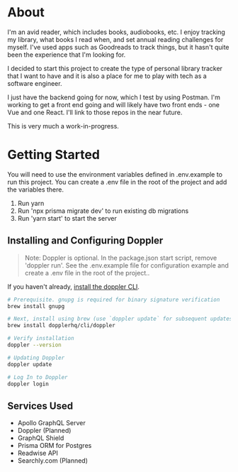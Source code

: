 # About

I'm an avid reader, which includes books, audiobooks, etc. I enjoy tracking my library, what books I read when, and set annual reading challenges for myself. I've used apps such as Goodreads to track things, but it hasn't quite been the experience that I'm looking for.

I decided to start this project to create the type of personal library tracker that I want to have and it is also a place for me to play with tech as a software engineer.

I just have the backend going for now, which I test by using Postman. I'm working to get a front end going and will likely have two front ends - one Vue and one React. I'll link to those repos in the near future.

This is very much a work-in-progress.

# Getting Started

You will need to use the environment variables defined in .env.example to run this project. You can create a .env file in the root of the project and add the variables there.

1. Run yarn
2. Run 'npx prisma migrate dev' to run existing db migrations
3. Run 'yarn start' to start the server

## Installing and Configuring Doppler

> Note: Doppler is optional. In the package.json start script, remove 'doppler run'. See the .env.example file for configuration example and create a .env file in the root of the project..

If you haven't already, [install the doppler CLI](https://docs.doppler.com/docs/install-cli).

```bash
# Prerequisite. gnupg is required for binary signature verification
brew install gnupg

# Next, install using brew (use `doppler update` for subsequent updates)
brew install dopplerhq/cli/doppler

# Verify installation
doppler --version

# Updating Doppler
doppler update

# Log In to Doppler
doppler login
```

## Services Used

- Apollo GraphQL Server
- Doppler (Planned)
- GraphQL Shield
- Prisma ORM for Postgres
- Readwise API
- Searchly.com (Planned)
